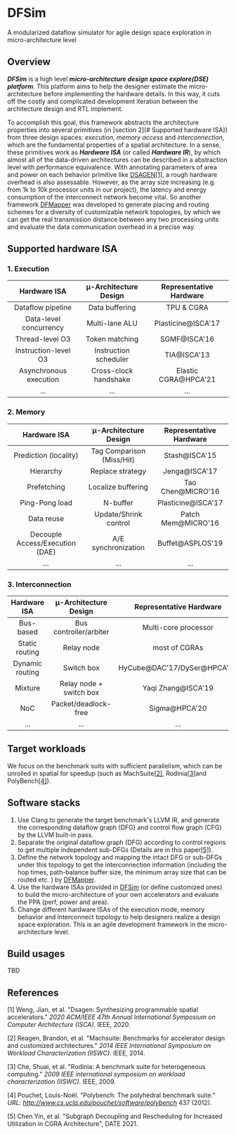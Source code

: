 # DFSim

A modularized dataflow simulator for agile design space exploration in micro-architecture level



## Overview

***DFSim*** is a high level ***micro-architecture design space explore(DSE) platform***. This platform aims to help the designer estimate the micro-architecture before implementing the hardware details. In this way, it cuts off the costly and complicated development iteration between the architecture design and RTL implement. 

To accomplish this goal, this framework abstracts the architecture properties into several primitives (in [section 2](# Supported hardware ISA)) from three design spaces: *execution*, *memory access* and *interconnection*, which are the fundamental properties of a spatial architecture. In a sense, these primitives work as ***Hardware ISA*** (or called ***Hardware IR***), by which almost all of the data-driven architectures can be described in a abstraction level with performance equivalence. With annotating parameters of area and power on each behavior primitive like [DSAGEN](https://github.com/PolyArch/dsa-framework)<a href="#ref-dsagen">[1]</a>, a rough hardware overhead is also assessable. However, as the array size increasing (e.g. from 1k to 10k processor units in our project), the latency and energy consumption of the interconnect network become vital. So another framework [DFMapper](https://github.com/chenyin0/DFMapper) was developed to generate placing and routing schemes for a diversity of customizable network topologies, by which we can get the real transmission distance between any two processing units and evaluate the data communication overhead in a precise way.



## Supported hardware ISA 

### 1. Execution

|      Hardware ISA      | μ-Architecture Design | Representative Hardware |
| :--------------------: | :-------------------: | :---------------------: |
|   Dataflow pipeline    |    Data buffering     |       TPU & CGRA        |
| Data-level concurrency |    Multi-lane ALU     |   Plasticine@ISCA'17    |
|    Thread-level O3     |    Token matching     |      SGMF@ISCA'16       |
|  Instruction-level O3  | Instruction scheduler |       TIA@ISCA'13       |
| Asynchronous execution | Cross-clock handshake |  Elastic CGRA@HPCA'21   |
|          ...           |          ...          |           ...           |

### 2. Memory

|          Hardware ISA           |   μ-Architecture Design   | Representative Hardware |
| :-----------------------------: | :-----------------------: | :---------------------: |
|      Prediction (locality)      | Tag Comparison (Miss/Hit) |      Stash@ISCA'15      |
|            Hierarchy            |     Replace strategy      |      Jenga@ISCA'17      |
|           Prefetching           |    Localize buffering     |    Tao Chen@MICRO'16    |
|         Ping-Pong load          |         N-buffer          |   Plasticine@ISCA'17    |
|           Data reuse            |   Update/Shrink control   |   Patch Mem@MICRO'16    |
| Decouple Access/Execution (DAE) |    A/E synchronization    |    Buffet@ASPLOS'19     |
|               ...               |            ...            |           ...           |

### 3. Interconnection

|  Hardware ISA   |  μ-Architecture Design  |   Representative Hardware   |
| :-------------: | :---------------------: | :-------------------------: |
|    Bus-based    | Bus controller/arbiter  |    Multi-core processor     |
| Static routing  |       Relay node        |        most of CGRAs        |
| Dynamic routing |       Switch box        | HyCube@DAC'17/DySer@HPCA'11 |
|     Mixture     | Relay node + switch box |     Yaqi Zhang@ISCA'19      |
|       NoC       |  Packet/deadlock-free   |        Sigma@HPCA'20        |
|       ...       |           ...           |             ...             |



## Target workloads

We focus on the benchmark suits with sufficient parallelism, which can be unrolled in spatial for speedup (such as MachSuite<a href="#ref-machsuite">[2]</a>, Rodinia<a href="#ref-rodinia">[3]</a>and PolyBench<a href="#ref-polybench">[4]</a>).



## Software stacks

1. Use Clang to generate the target benchmark's LLVM IR, and generate the corresponding dataflow graph (DFG) and control flow graph (CFG) by the LLVM built-in pass.
2. Separate the original dataflow graph (DFG) according to control regions to get multiple independent sub-DFGs (Details are in this paper<a href="#ref-subgraph">[5]</a>).
3. Define the network topology and mapping the intact DFG or sub-DFGs under this topology to get the interconnection information (including the hop times, path-balance buffer size, the minimum array size that can be routed etc. ) by [DFMapper](https://github.com/chenyin0/DFMapper).
4. Use the hardware ISAs provided in [DFSim](https://github.com/chenyin0/DataflowSim) (or define customized ones) to build the micro-architecture of your own accelerators and evaluate the PPA (perf, power and area).
5. Change different hardware ISAs of the execution mode, memory behavior and interconnect topology to help designers realize a design space exploration. This is an agile development framework in the micro-architecture level.



## Build usages

TBD



## References

<span name="ref-dsagen">[1] Weng, Jian, et al. "Dsagen: Synthesizing programmable spatial accelerators." *2020 ACM/IEEE 47th Annual International Symposium on Computer Architecture (ISCA)*. IEEE, 2020.</span>

<span name="ref-machsuite">[2] Reagen, Brandon, et al. "Machsuite: Benchmarks for accelerator design and customized architectures." *2014 IEEE International Symposium on Workload Characterization (IISWC)*. IEEE, 2014.</span>

<span name="ref-rodinia">[3] Che, Shuai, et al. "Rodinia: A benchmark suite for heterogeneous computing." *2009 IEEE international symposium on workload characterization (IISWC)*. IEEE, 2009.</span>

<span name="ref-polybench">[4] Pouchet, Louis-Noël. "Polybench: The polyhedral benchmark suite." *URL: http://www.cs.ucla.edu/pouchet/software/polybench* 437 (2012).</span>

<span name="ref-subgraph">[5] Chen Yin, et al. "Subgraph Decoupling and Rescheduling for Increased Utilization in CGRA Architecture", DATE 2021</span>.

